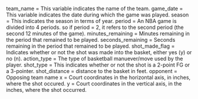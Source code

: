 team_name = This variable indicates the name of the team. 
game_date = This variable indicates the date during which the game was played.
season = This indicates the season in terms of year. 
period = An NBA game is divided into 4 periods. so if period = 2, it refers to the second period (the second 12 minutes of the game). 
minutes_remaining = Minutes remaining in the period that remained to be played.
seconds_remaining = Seconds remaining in the period that remained to be played.
shot_made_flag = Indicates whether or not the shot was made into the basket, either yes (y) or no (n). 
action_type = The type of basketball manuever/move used by the player.
shot_type = This indicates whether or not the shot is a 2-point FG or a 3-pointer.
shot_distance = distance to the basket in feet.
opponent = Opposing team name 
x = Court coordinates in the horizontal axis, in inches, where the shot occured.
y = Court coordinates in the vertical axis, in the inches, where the shot occurred. 
